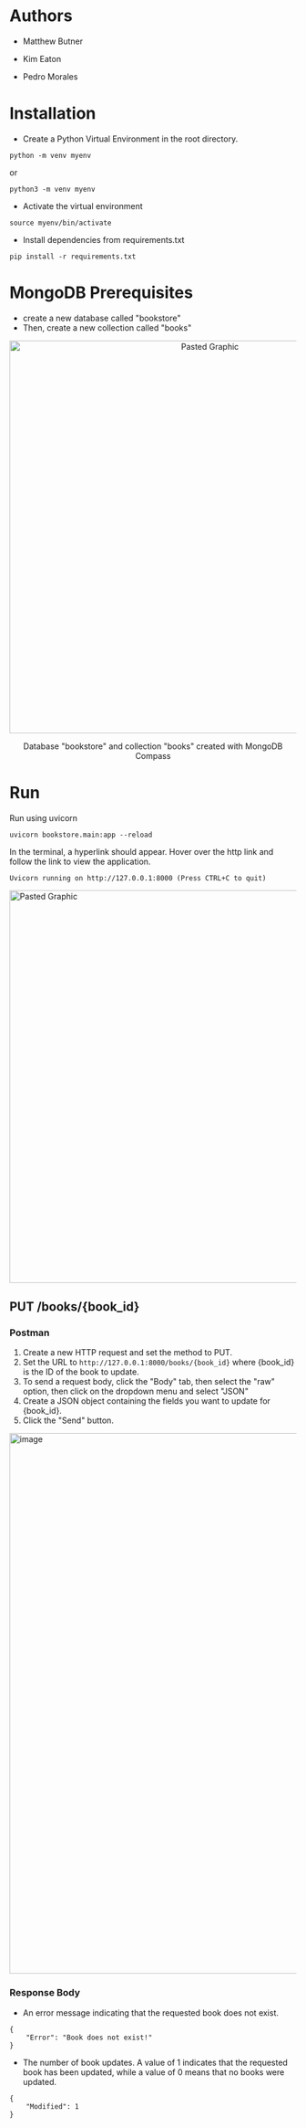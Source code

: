 # Authors
* Matthew Butner

* Kim Eaton

* Pedro Morales

# Installation

* Create a Python Virtual Environment in the root directory.

```python -m venv myenv```

or

```python3 -m venv myenv```

* Activate the virtual environment
```
source myenv/bin/activate
```

* Install dependencies from requirements.txt
```
pip install -r requirements.txt
```

# MongoDB Prerequisites
* create a new database called "bookstore"
* Then, create a new collection called "books"


<p align = "center">
<img width="688" alt="Pasted Graphic" src="https://github.com/pedromorales451/CPSC-449-Final-Project/assets/70175052/8e17a692-7910-41a9-901b-8fa76ff7b199">
</p>
<p align = "center">
Database "bookstore" and collection "books" created with MongoDB Compass
</p>

# Run
Run using uvicorn 
```
uvicorn bookstore.main:app --reload
```
In the terminal, a hyperlink should appear. Hover over the http link and follow the link to view the application.
```
Uvicorn running on http://127.0.0.1:8000 (Press CTRL+C to quit)
```
<img width="688" alt="Pasted Graphic" src="https://github.com/pedromorales451/CPSC-449-Final-Project/blob/main/viewappterminal.png">


## PUT /books/{book_id}
### Postman
1. Create a new HTTP request and set the method to PUT.
2. Set the URL to ```http://127.0.0.1:8000/books/{book_id}``` where {book_id} is the ID of the book to update. 
3. To send a request body, click the "Body" tab, then select the "raw" option, then click on the dropdown menu and select "JSON"
4. Create a JSON object containing the fields you want to update for {book_id}. 
5. Click the "Send" button.

<img width="947" alt="image" src="https://github.com/pedromorales451/CPSC-449-Final-Project/assets/70175052/13810f70-30bd-4950-acaf-3dccc3e64654">

### Response Body
* An error message indicating that the requested book does not exist.
```
{
    "Error": "Book does not exist!"
}
```

* The number of book updates. A value of 1 indicates that the requested book has been updated, while a value of 0 means that no books were updated.
```
{
    "Modified": 1
}
```
